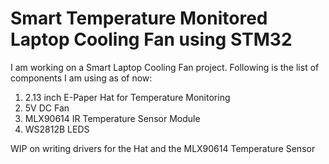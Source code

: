 # Smart Temperature Monitored Laptop Cooling Fan using STM32

I am working on a Smart Laptop Cooling Fan project. Following is the list of components I am using as of now:
1) 2.13 inch E-Paper Hat for Temperature Monitoring
2) 5V DC Fan
3) MLX90614 IR Temperature Sensor Module
4) WS2812B LEDS

WIP on writing drivers for the Hat and the MLX90614 Temperature Sensor

